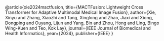 @article{xie2024mactfusion,
  title={MACTFusion: Lightweight Cross Transformer for Adaptive Multimodal Medical Image Fusion},
  author={Xie, Xinyu and Zhang, Xiaozhi and Tang, Xinglong and Zhao, Jiaxi and Xiong, Dongping and Ouyang, Lijun and Yang, Bin and Zhou, Hong and Ling, Bingo Wing-Kuen and Teo, Kok Lay},
  journal={IEEE Journal of Biomedical and Health Informatics},
  year={2024},
  publisher={IEEE}
}
